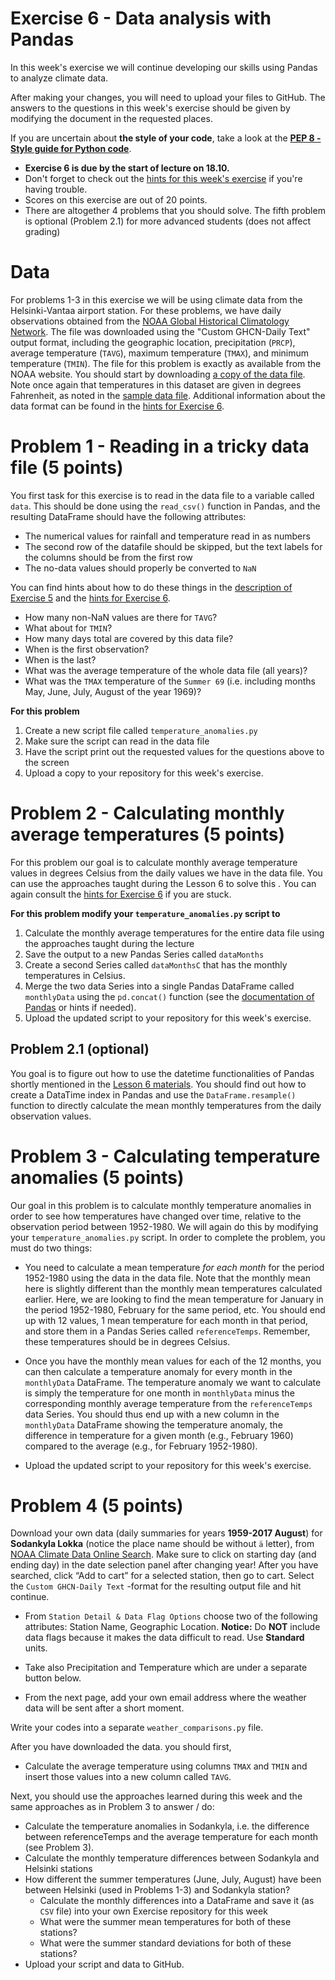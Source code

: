 # Exercise 6 - Data analysis with Pandas

In this week's exercise we will continue developing our skills using Pandas to analyze climate data.

After making your changes, you will need to upload your files to GitHub.
The answers to the questions in this week's exercise should be given by modifying the document in the requested places.

If you are uncertain about **the style of your code**, take a look at the **[PEP 8 - Style guide for Python code](https://www.python.org/dev/peps/pep-0008/)**.  

 - **Exercise 6 is due by the start of lecture on 18.10.**
 - Don't forget to check out the [hints for this week's exercise](https://geo-python.github.io/2017/lessons/L6/exercise-6-hints.html) if you're having trouble.
 - Scores on this exercise are out of 20 points.
 - There are altogether 4 problems that you should solve. The fifth problem is optional (Problem 2.1) for more advanced students (does not affect grading)

# Data

For problems 1-3 in this exercise we will be using climate data from the Helsinki-Vantaa airport station.
For these problems, we have daily observations obtained from the [NOAA Global Historical Climatology Network](https://www.ncdc.noaa.gov/cdo-web/search?datasetid=GHCND).
The file was downloaded using the "Custom GHCN-Daily Text" output format, including the geographic location, precipitation (`PRCP`), average temperature (`TAVG`), maximum temperature (`TMAX`), and minimum temperature (`TMIN`).
The file for this problem is exactly as available from the NOAA website.
You should start by downloading [a copy of the data file](1091402.txt).
Note once again that temperatures in this dataset are given in degrees Fahrenheit, as noted in the [sample data file](ftp://ftp.ncdc.noaa.gov/pub/data/cdo/samples/GHCND_sample_pdf.pdf).
Additional information about the data format can be found in the [hints for Exercise 6](https://geo-python.github.io/2017/lessons/L6/exercise-6-hints.html).

# Problem 1 - Reading in a tricky data file (5 points)

You first task for this exercise is to read in the data file to a variable called `data`.
This should be done using the `read_csv()` function in Pandas, and the resulting DataFrame should have the following attributes:

  - The numerical values for rainfall and temperature read in as numbers
  - The second row of the datafile should be skipped, but the text labels for the columns should be from the first row
  - The no-data values should properly be converted to `NaN`

You can find hints about how to do these things in the [description of Exercise 5](https://github.com/Geo-Python-2017/Exercise-5) and the [hints for Exercise 6](https://geo-python.github.io/2017/lessons/L6/exercise-6-hints.html).

- How many non-NaN values are there for `TAVG`?
- What about for `TMIN`?
- How many days total are covered by this data file?
- When is the first observation?
- When is the last?
- What was the average temperature of the whole data file (all years)?
- What was the `TMAX` temperature of the ``Summer 69`` (i.e. including months May, June, July, August of the year 1969)?

**For this problem**

1. Create a new script file called `temperature_anomalies.py`
2. Make sure the script can read in the data file
3. Have the script print out the requested values for the questions above to the screen
4. Upload a copy to your repository for this week's exercise.

# Problem 2 - Calculating monthly average temperatures (5 points)

For this problem our goal is to calculate monthly average temperature values in degrees Celsius from the daily values we have in the data file.
You can use the approaches taught during the Lesson 6 to solve this .
You can again consult the [hints for Exercise 6](https://geo-python.github.io/2017/lessons/L6/exercise-6-hints.html) if you are stuck.

**For this problem modify your `temperature_anomalies.py` script to**

1. Calculate the monthly average temperatures for the entire data file using the approaches taught during the lecture
2. Save the output to a new Pandas Series called `dataMonths`
3. Create a second Series called `dataMonthsC` that has the monthly temperatures in Celsius.
4. Merge the two data Series into a single Pandas DataFrame called `monthlyData` using the `pd.concat()` function (see the [documentation of Pandas](https://pandas.pydata.org/pandas-docs/stable/generated/pandas.concat.html) or hints if needed).
4. Upload the updated script to your repository for this week's exercise.

## Problem 2.1 (optional)

You goal is to figure out how to use the datetime functionalities of Pandas shortly mentioned in the [Lesson 6 materials](https://geo-python.github.io/2017/lessons/L6/lessons/L6/pandas-analysis.html#string-manipulation-in-pandas.html).
You should find out how to create a DataTime index in Pandas and use the `DataFrame.resample()` function to directly calculate the mean monthly temperatures from the daily observation values.

# Problem 3 - Calculating temperature anomalies (5 points)

Our goal in this problem is to calculate monthly temperature anomalies in order to see how temperatures have changed over time, relative to the observation period between 1952-1980.
We will again do this by modifying your `temperature_anomalies.py` script.
In order to complete the problem, you must do two things:

- You need to calculate a mean temperature *for each month* for the period 1952-1980 using the data in the data file.
    Note that the monthly mean here is slightly different than the monthly mean temperatures calculated earlier.
    Here, we are looking to find the mean temperature for January in the period 1952-1980, February for the same period, etc.
    You should end up with 12 values, 1 mean temperature for each month in that period, and store them in a Pandas Series called `referenceTemps`.
    Remember, these temperatures should be in degrees Celsius.

- Once you have the monthly mean values for each of the 12 months, you can then calculate a temperature anomaly for every month in the `monthlyData` DataFrame.
    The temperature anomaly we want to calculate is simply the temperature for one month in `monthlyData` minus the corresponding monthly average temperature from the `referenceTemps` data Series.
    You should thus end up with a new column in the `monthlyData` DataFrame showing the temperature anomaly, the difference in temperature for a given month (e.g., February 1960) compared to the average (e.g., for February 1952-1980).

- Upload the updated script to your repository for this week's exercise.


# Problem 4 (5 points)

Download your own data (daily summaries for years **1959-2017 August**) for **Sodankyla Lokka** (notice the place name should be without `ä` letter), from [NOAA Climate Data Online Search](https://www.ncdc.noaa.gov/cdo-web/search?datasetid=GHCND).
Make sure to click on starting day (and ending day) in the date selection panel after changing year!
After you have searched, click “Add to cart” for a selected station, then go to cart. Select the ``Custom GHCN-Daily Text`` -format for the resulting output file and hit continue.

- From ``Station Detail & Data Flag Options`` choose two of the following attributes: Station Name, Geographic Location. **Notice:** Do **NOT** include data flags because it makes the data difficult to read. Use **Standard** units.

- Take also Precipitation and Temperature which are under a separate button below. 
- From the next page, add your own email address where the weather data will be sent after a short moment.

Write your codes into a separate `weather_comparisons.py` file.

After you have downloaded the data. you should first,

- Calculate the average temperature using columns `TMAX` and `TMIN` and insert those values into a new column called `TAVG`.

Next, you should use the approaches learned during this week and the same approaches as in Problem 3 to answer / do:

- Calculate the temperature anomalies in Sodankyla, i.e. the difference between referenceTemps and the average temperature for each month (see Problem 3). 
- Calculate the monthly temperature differences between Sodankyla and Helsinki stations
- How different the summer temperatures (June, July, August) have been between Helsinki (used in Problems 1-3) and Sodankyla station?
    - Calculate the monthly differences into a DataFrame and save it (as `CSV` file) into your own Exercise repository for this week
    - What were the summer mean temperatures for both of these stations?
    - What were the summer standard deviations for both of these stations?
- Upload your script and data to GitHub.
